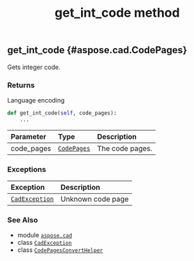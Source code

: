 ﻿---
title: get_int_code method
second_title: Aspose.CAD for Python via .NET API References
description: 
type: docs
weight: 30
url: /python-net/aspose.cad/codepagesconverthelper/get_int_code/
is_root: false
---

## get_int_code {#aspose.cad.CodePages}

Gets integer code.


### Returns 


Language encoding


```python
def get_int_code(self, code_pages):
    ...
```


| Parameter | Type | Description |
| :- | :- | :- |
| code_pages | [`CodePages`](/cad/python-net/aspose.cad/codepages) | The code pages. |
### Exceptions
| Exception | Description |
| :- | :- |
| [`CadException`](/cad/python-net/aspose.cad.cadexceptions.imageformats/cadexception) | Unknown code page |





### See Also
* module [`aspose.cad`](../../)
* class [`CadException`](/cad/python-net/aspose.cad.cadexceptions.imageformats/cadexception)
* class [`CodePagesConvertHelper`](/cad/python-net/aspose.cad/codepagesconverthelper)
